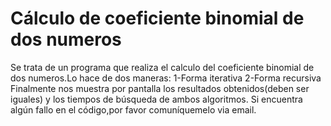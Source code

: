 # Cálculo de coeficiente binomial de dos numeros
Se trata de un programa que realiza el calculo del coeficiente binomial de dos numeros.Lo hace de dos maneras:
  1-Forma iterativa
  2-Forma recursiva
Finalmente nos muestra por pantalla los resultados obtenidos(deben ser iguales) y los tiempos de búsqueda de ambos algoritmos.
Si encuentra algún fallo en el código,por favor comuníquemelo via email.
